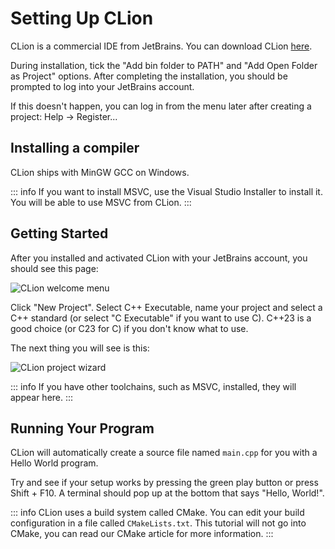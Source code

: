 # Setting Up CLion

CLion is a commercial IDE from JetBrains. You can download CLion [here](https://www.jetbrains.com/clion/download).

During installation, tick the "Add bin folder to PATH" and "Add Open Folder as Project" options.
After completing the installation, you should be prompted to log into your JetBrains account.

If this doesn't happen, you can log in from the menu later after creating a project: Help -> Register...

## Installing a compiler

CLion ships with MinGW GCC on Windows.

::: info
If you want to install MSVC, use the Visual Studio Installer to install it. You will be able to use MSVC from CLion.
:::

## Getting Started

After you installed and activated CLion with your JetBrains account, you should see this page:

![CLion welcome menu](/assets/clion/clion-1.png)

Click "New Project". Select C++ Executable, name your project and select a C++ standard (or select "C Executable" if you want to use C). C++23 is a good choice (or C23 for C) if you don't know what to use.

The next thing you will see is this:

![CLion project wizard](/assets/clion/clion-2.png)

::: info
If you have other toolchains, such as MSVC, installed, they will appear here.
:::

## Running Your Program

CLion will automatically create a source file named `main.cpp` for you with a Hello World program.

Try and see if your setup works by pressing the green play button or press Shift + F10.
A terminal should pop up at the bottom that says "Hello, World!".

::: info
CLion uses a build system called CMake. You can edit your build configuration in a file called `CMakeLists.txt`. This tutorial will not go into CMake, you can read our CMake article for more information.
:::